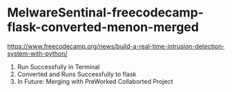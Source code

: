 # MelwareSentinal-freecodecamp-flask-converted-menon-merged
https://www.freecodecamp.org/news/build-a-real-time-intrusion-detection-system-with-python/

1) Run Successfully in Terminal
2) Converted and Runs Successfully to flask
3) In Future: Merging with PreWorked Collaborted Project
